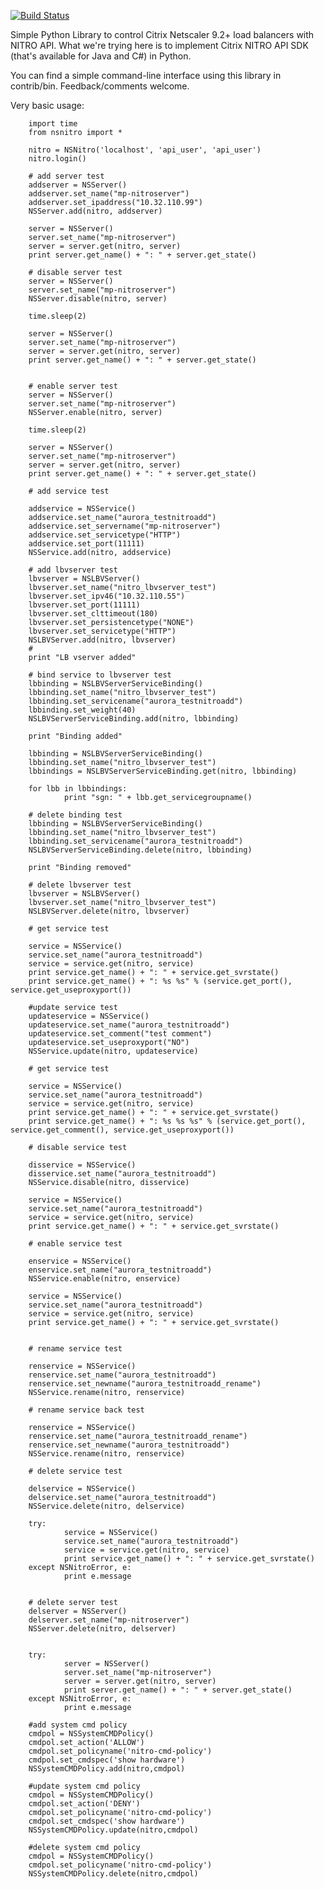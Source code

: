 [![Build Status](https://travis-ci.org/robison/nsnitro.svg?branch=master)](https://travis-ci.org/robison/nsnitro)
        
        
Simple Python Library to control Citrix Netscaler 9.2+ load balancers with NITRO API.
What we're trying here is to implement Citrix NITRO API SDK (that's available for Java and C#) in Python.
        
You can find a simple command-line interface using this library in contrib/bin.
Feedback/comments welcome.
        
Very basic usage:
        
        import time
        from nsnitro import *
        
        nitro = NSNitro('localhost', 'api_user', 'api_user')
        nitro.login()
        
        # add server test
        addserver = NSServer()
        addserver.set_name("mp-nitroserver")
        addserver.set_ipaddress("10.32.110.99")
        NSServer.add(nitro, addserver)
        
        server = NSServer()
        server.set_name("mp-nitroserver")
        server = server.get(nitro, server)
        print server.get_name() + ": " + server.get_state()
        
        # disable server test
        server = NSServer()
        server.set_name("mp-nitroserver")
        NSServer.disable(nitro, server)
        
        time.sleep(2)
        
        server = NSServer()
        server.set_name("mp-nitroserver")
        server = server.get(nitro, server)
        print server.get_name() + ": " + server.get_state()
        
        
        # enable server test
        server = NSServer()
        server.set_name("mp-nitroserver")
        NSServer.enable(nitro, server)
        
        time.sleep(2)
        
        server = NSServer()
        server.set_name("mp-nitroserver")
        server = server.get(nitro, server)
        print server.get_name() + ": " + server.get_state()
        
        # add service test
        
        addservice = NSService()
        addservice.set_name("aurora_testnitroadd")
        addservice.set_servername("mp-nitroserver")
        addservice.set_servicetype("HTTP")
        addservice.set_port(11111)
        NSService.add(nitro, addservice)
        
        # add lbvserver test
        lbvserver = NSLBVServer()
        lbvserver.set_name("nitro_lbvserver_test")
        lbvserver.set_ipv46("10.32.110.55")
        lbvserver.set_port(11111)
        lbvserver.set_clttimeout(180)
        lbvserver.set_persistencetype("NONE")
        lbvserver.set_servicetype("HTTP")
        NSLBVServer.add(nitro, lbvserver)
        #
        print "LB vserver added"
        
        # bind service to lbvserver test
        lbbinding = NSLBVServerServiceBinding()
        lbbinding.set_name("nitro_lbvserver_test")
        lbbinding.set_servicename("aurora_testnitroadd")
        lbbinding.set_weight(40)
        NSLBVServerServiceBinding.add(nitro, lbbinding)
        
        print "Binding added"
        
        lbbinding = NSLBVServerServiceBinding()
        lbbinding.set_name("nitro_lbvserver_test")
        lbbindings = NSLBVServerServiceBinding.get(nitro, lbbinding)
        
        for lbb in lbbindings:
                print "sgn: " + lbb.get_servicegroupname()
        
        # delete binding test
        lbbinding = NSLBVServerServiceBinding()
        lbbinding.set_name("nitro_lbvserver_test")
        lbbinding.set_servicename("aurora_testnitroadd")
        NSLBVServerServiceBinding.delete(nitro, lbbinding)
        
        print "Binding removed"
        
        # delete lbvserver test
        lbvserver = NSLBVServer()
        lbvserver.set_name("nitro_lbvserver_test")
        NSLBVServer.delete(nitro, lbvserver)
        
        # get service test
        
        service = NSService()
        service.set_name("aurora_testnitroadd")
        service = service.get(nitro, service)
        print service.get_name() + ": " + service.get_svrstate()
        print service.get_name() + ": %s %s" % (service.get_port(), service.get_useproxyport())
        
        #update service test
        updateservice = NSService()
        updateservice.set_name("aurora_testnitroadd")
        updateservice.set_comment("test comment")
        updateservice.set_useproxyport("NO")
        NSService.update(nitro, updateservice)
        
        # get service test
        
        service = NSService()
        service.set_name("aurora_testnitroadd")
        service = service.get(nitro, service)
        print service.get_name() + ": " + service.get_svrstate()
        print service.get_name() + ": %s %s %s" % (service.get_port(), service.get_comment(), service.get_useproxyport())
        
        # disable service test
        
        disservice = NSService()
        disservice.set_name("aurora_testnitroadd")
        NSService.disable(nitro, disservice)
        
        service = NSService()
        service.set_name("aurora_testnitroadd")
        service = service.get(nitro, service)
        print service.get_name() + ": " + service.get_svrstate()
        
        # enable service test
        
        enservice = NSService()
        enservice.set_name("aurora_testnitroadd")
        NSService.enable(nitro, enservice)
        
        service = NSService()
        service.set_name("aurora_testnitroadd")
        service = service.get(nitro, service)
        print service.get_name() + ": " + service.get_svrstate()
        
        
        # rename service test
        
        renservice = NSService()
        renservice.set_name("aurora_testnitroadd")
        renservice.set_newname("aurora_testnitroadd_rename")
        NSService.rename(nitro, renservice)
        
        # rename service back test
        
        renservice = NSService()
        renservice.set_name("aurora_testnitroadd_rename")
        renservice.set_newname("aurora_testnitroadd")
        NSService.rename(nitro, renservice)
        
        # delete service test
        
        delservice = NSService()
        delservice.set_name("aurora_testnitroadd")
        NSService.delete(nitro, delservice)
        
        try:
                service = NSService()
                service.set_name("aurora_testnitroadd")
                service = service.get(nitro, service)
                print service.get_name() + ": " + service.get_svrstate()
        except NSNitroError, e:
                print e.message
        
        
        # delete server test
        delserver = NSServer()
        delserver.set_name("mp-nitroserver")
        NSServer.delete(nitro, delserver)
        
        
        try:
                server = NSServer()
                server.set_name("mp-nitroserver")
                server = server.get(nitro, server)
                print server.get_name() + ": " + server.get_state()
        except NSNitroError, e:
                print e.message
        
        #add system cmd policy
        cmdpol = NSSystemCMDPolicy()
        cmdpol.set_action('ALLOW')
        cmdpol.set_policyname('nitro-cmd-policy')
        cmdpol.set_cmdspec('show hardware')
        NSSystemCMDPolicy.add(nitro,cmdpol)
        
        #update system cmd policy
        cmdpol = NSSystemCMDPolicy()
        cmdpol.set_action('DENY')
        cmdpol.set_policyname('nitro-cmd-policy')
        cmdpol.set_cmdspec('show hardware')
        NSSystemCMDPolicy.update(nitro,cmdpol)
        
        #delete system cmd policy
        cmdpol = NSSystemCMDPolicy()
        cmdpol.set_policyname('nitro-cmd-policy')
        NSSystemCMDPolicy.delete(nitro,cmdpol)
